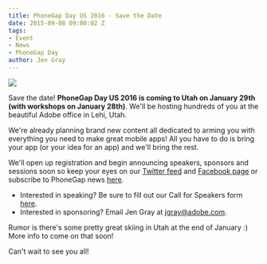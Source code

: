 ```yaml
---
title: PhoneGap Day US 2016 - Save the Date
date: 2015-09-08 09:00:02 Z
tags:
- Event
- News
- PhoneGap Day
author: Jen Gray
---
```


![](/blog/uploads/2015-09/Utah.jpg)

Save the date! **PhoneGap Day US 2016 is coming to Utah on January 29th (with workshops on January 28th)**. We'll be hosting hundreds of you at the beautiful Adobe office in Lehi, Utah.

We're already planning brand new content all dedicated to arming you with everything you need to make great mobile apps! All you have to do is bring your app (or your idea for an app) and we'll bring the rest.

We'll open up registration and begin announcing speakers, sponsors and sessions soon so keep your eyes on our [Twitter feed](https://twitter.com/phonegap) and [Facebook page](https://www.facebook.com/PhoneGap) or subscribe to PhoneGap news [here](https://confirmsubscription.com/h/y/47F32CED63BCC537/).

- Interested in speaking? Be sure to fill out our Call for Speakers form [here](https://docs.google.com/forms/d/1T7dEnZ44bXC9zRtzyg0VMO9WTNlwSUtu-PgDGA2pTDg/viewform?usp=send_form).
- Interested in sponsoring? Email Jen Gray at jgray@adobe.com.

Rumor is there's some pretty great skiing in Utah at the end of January :) More info to come on that soon!

Can't wait to see you all!
